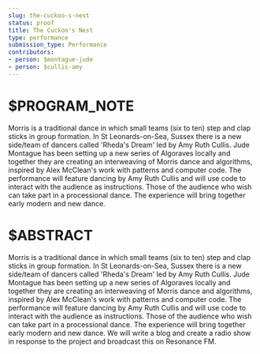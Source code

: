 ```yaml
---
slug: the-cuckoo-s-nest
status: proof
title: The Cuckoo's Nest
type: performance
submission_type: Performance
contributors:
- person: $montague-jude
- person: $cullis-amy
---
```


# $PROGRAM_NOTE

Morris is a traditional dance in which small teams (six to ten) step and clap sticks in group
formation. In St Leonards-on-Sea, Sussex there is a new side/team of dancers called 'Rheda's 
Dream' led by Amy Ruth Cullis. Jude Montague has been setting up a new series of Algoraves 
locally and together they are creating an interweaving of Morris dance and algorithms, inspired
by Alex McClean's work with patterns and computer code. The performance will feature dancing 
by Amy Ruth Cullis and will use code to interact with the audience as instructions. Those of 
the audience who wish can take part in a processional dance. The experience will bring together
early modern and new dance. 

# $ABSTRACT

Morris is a traditional dance in which small teams (six to ten) step and clap sticks in group
formation. In St Leonards-on-Sea, Sussex there is a new side/team of dancers called 'Rheda's
Dream' led by Amy Ruth Cullis. Jude Montague has been setting up a new series of Algoraves
locally and together they are creating an interweaving of Morris dance and algorithms, inspired
by Alex McClean's work with patterns and computer code. The performance will feature dancing
by Amy Ruth Cullis and will use code to interact with the audience as instructions. Those of
the audience who wish can take part in a processional dance. The experience will bring together
early modern and new dance. We will write a blog and create a radio show in response to the
project and broadcast this on Resonance FM.
